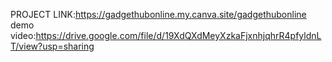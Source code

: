 PROJECT LINK:https://gadgethubonline.my.canva.site/gadgethubonline
demo video:https://drive.google.com/file/d/19XdQXdMeyXzkaFjxnhjqhrR4pfyldnLT/view?usp=sharing
